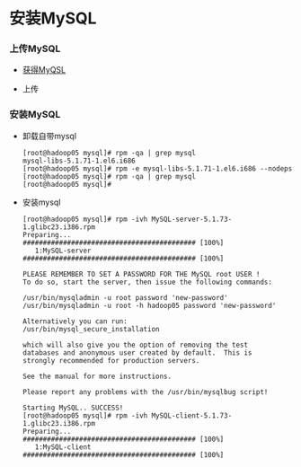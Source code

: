 # 安装MySQL

### 上传MySQL

* [获得MyQSL](https://github.com/sunnyandgood/BigData/tree/master/Hive/mysql安装包)

* 上传

### 安装MySQL

* 卸载自带mysql

      [root@hadoop05 mysql]# rpm -qa | grep mysql
      mysql-libs-5.1.71-1.el6.i686
      [root@hadoop05 mysql]# rpm -e mysql-libs-5.1.71-1.el6.i686 --nodeps
      [root@hadoop05 mysql]# rpm -qa | grep mysql
      [root@hadoop05 mysql]#

* 安装mysql

      [root@hadoop05 mysql]# rpm -ivh MySQL-server-5.1.73-1.glibc23.i386.rpm
      Preparing...                ########################################### [100%]
         1:MySQL-server           ########################################### [100%]

      PLEASE REMEMBER TO SET A PASSWORD FOR THE MySQL root USER !
      To do so, start the server, then issue the following commands:

      /usr/bin/mysqladmin -u root password 'new-password'
      /usr/bin/mysqladmin -u root -h hadoop05 password 'new-password'

      Alternatively you can run:
      /usr/bin/mysql_secure_installation

      which will also give you the option of removing the test
      databases and anonymous user created by default.  This is
      strongly recommended for production servers.

      See the manual for more instructions.

      Please report any problems with the /usr/bin/mysqlbug script!

      Starting MySQL.. SUCCESS! 
      [root@hadoop05 mysql]# rpm -ivh MySQL-client-5.1.73-1.glibc23.i386.rpm 
      Preparing...                ########################################### [100%]
         1:MySQL-client           ########################################### [100%]







